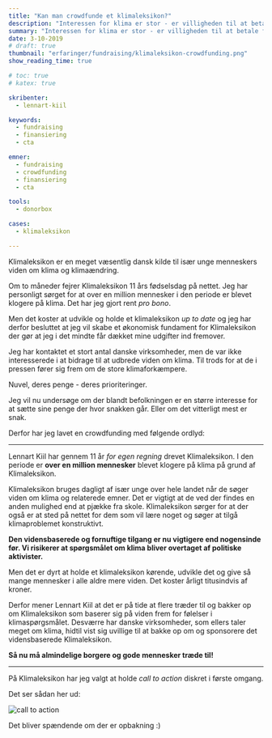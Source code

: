 ```yaml
---
title: "Kan man crowdfunde et klimaleksikon?"
description: "Interessen for klima er stor - er villigheden til at betale for viden på området det også?"
summary: "Interessen for klima er stor - er villigheden til at betale for viden på området det også?"
date: 3-10-2019
# draft: true
thumbnail: "erfaringer/fundraising/klimaleksikon-crowdfunding.png"
show_reading_time: true

# toc: true
# katex: true

skribenter:
  - lennart-kiil

keywords:
  - fundraising
  - finansiering
  - cta

emner:
  - fundraising
  - crowdfunding
  - finansiering
  - cta

tools:
  - donorbox

cases:
  - klimaleksikon

---
```


Klimaleksikon er en meget væsentlig dansk kilde til især unge menneskers viden om klima og klimaændring.

Om to måneder fejrer Klimaleksikon 11 års fødselsdag på nettet. Jeg har personligt sørget for at over en million mennesker i den periode er blevet klogere på klima. Det har jeg gjort rent _pro bono_.

Men det koster at udvikle og holde et klimaleksikon _up to date_ og jeg har derfor besluttet at jeg vil skabe et økonomisk fundament for Klimaleksikon der gør at jeg i det mindte får dækket mine udgifter ind fremover.

Jeg har kontaktet et stort antal danske virksomheder, men de var ikke interesserede i at bidrage til at udbrede viden om klima. Til trods for at de i pressen fører sig frem om de store klimaforkæmpere.

Nuvel, deres penge - deres prioriteringer.

Jeg vil nu undersøge om der blandt befolkningen er en større interesse for at sætte sine penge der hvor snakken går. Eller om det vitterligt mest er snak.

Derfor har jeg lavet en crowdfunding med følgende ordlyd:

----

Lennart Kiil har gennem 11 år _for egen regning_ drevet Klimaleksikon. I den periode er **over en million mennesker** blevet klogere på klima på grund af Klimaleksikon.

Klimaleksikon bruges dagligt af især unge over hele landet når de søger viden om klima og relaterede emner. Det er vigtigt at de ved der findes en anden mulighed end at pjække fra skole. Klimaleksikon sørger for at der også er at sted på nettet for dem som vil lære noget og søger at tilgå klimaproblemet konstruktivt.

**Den vidensbaserede og fornuftige tilgang er nu vigtigere end nogensinde før. Vi risikerer at spørgsmålet om klima bliver overtaget af politiske aktivister.**

Men det er dyrt at holde et klimaleksikon kørende, udvikle det og give så mange mennesker i alle aldre mere viden. Det koster årligt titusindvis af kroner.

Derfor mener Lennart Kiil at det er på tide at flere træder til og bakker op om Klimaleksikon som baserer sig på viden frem for følelser i klimaspørgsmålet. Desværre har danske virksomheder, som ellers taler meget om klima, hidtil vist sig uvillige til at bakke op om og sponsorere det vidensbaserede Klimaleksikon.

**Så nu må almindelige borgere og gode mennesker træde til!**

----

På Klimaleksikon har jeg valgt at holde _call to action_ diskret i første omgang.

Det ser sådan her ud:

![call to action][cta]

Det bliver spændende om der er opbakning :)


[cta]: /erfaringer/fundraising/klimaleksikon-crowdfunding.png
